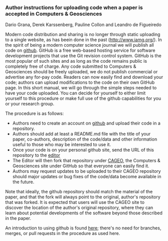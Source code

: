 ### Author instructions for uploading code when a paper is accepted in Computers &amp; Geosciences


Dario Grana, Derek Karssenberg, Pauline Collon and Leandro de Figueiredo

Modern code distribution and sharing is no longer through static uploading to a single website, as has beein done in the past (http://www.iamg.org/). In the spirit of being a modern computer science journal we will publish all code on [github](https://githib.com). GitHub is a free web-based hosting service for software development projects that use the Git revision control system. GitHub is the most popular of such sites and as long as the code remains public is completely free of charge. Any code submitted to Computers & Geosciences should be freely uploaded, we do not publish commercial or advertise any for-pay code. Readers can now easily find and download your code; authors can upload modifications to the code on their own GitHub page. In this short manual, we will go through the simple steps needed to have your code uploaded. You can decide for yourself to either limit yourself to this procedure or make full use of the github capabilities for you or your research group. 

The procedure is as follows:

* Authors need to create an account on [github](https://github.com) and upload their code in a repository.
* Authors should add at least a README.md file with the title of your paper, co-authors, description of the code/data and other information useful to those who may be interested to use it.
*  Once your code is on your personal github site, send the URL of this repository to the [editor](mailto:leandrop.fgr@gmail.com)
* The Editor will then fork that repository under [CAGEO](https://github.com/cageo/), the Computers & Geosciences site under GitHub so that everyone can easily find it.
* Authors may request updates to be uploaded to their CAGEO repository should major updates or bug fixes of the code/data become available in the future. 

Note that ideally, the github repository should match the material of the paper, and that the fork will always point to the original, author's repository that was forked. It is expected that users will use the CAGEO site to discover the location of the author's original repository, where they can learn about potential developments of the software beyond those described in the paper.

An introduction to using github is found [here](https://guides.github.com/activities/hello-world/); there's no need for branches, merges, or pull requests in the procedure as used here.
